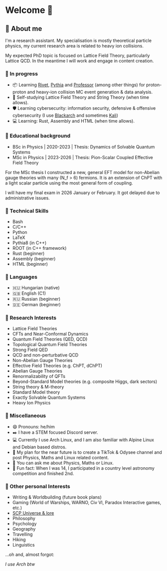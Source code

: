 # Welcome 👋

## 🌱 About me
I'm a research assistant. My specialisation is mostly theoretical particle physics,
my current research area is related to heavy ion collisions.

My expected PhD topic is focused on Lattice Field Theory, particularly Lattice QCD.
In the meantime I will work and engage in content creation.

### 🚧 In progress
- 📦 Learning [Rivet](https://rivet.hepforge.org/), [Pythia](https://pythia.org/) and [Professor](https://professor.hepforge.org/) (among other things) for proton-proton and heavy-ion collision MC event generation & data analysis.
- 🔬 Self-studying Lattice Field Theory and String Theory (when time allows).
- 🛡️ Learning cybersecurity: information security, defensive & offensive cybersecurity (I use [Blackarch](https://www.blackarch.org/wiki.html) and sometimes [Kali](https://www.kali.org/))
- 💻 Learning: Rust, Assembly and HTML (when time allows).

### 🔭 Educational background
- BSc in Physics | 2020-2023 | Thesis: Dynamics of Solvable Quantum Systems
- MSc in Physics | 2023-2026 | Thesis: Pion-Scalar Coupled Effective Field Theory

For the MSc thesis I constructed a new, general EFT model for non-Abelian gauge theories with many (N_f > 6) fermions.
It is an extension of ChPT with a light scalar particle using the most general form of coupling.

I will have my final exam in 2026 January or February. It got delayed due to administrative issues.

### 💾 Technical Skills
- Bash
- C/C++
- Python
- LaTeX
- Pythia8 (in C++)
- ROOT (in C++ framework)
- Rust (beginner)
- Assembly (beginner)
- HTML (beginner)

### 📖 Languages
- 🇭🇺 Hungarian (native)
- 🇬🇧 English (C1)
- 🇷🇺 Russian (beginner)
- 🇩🇪 German (beginner)

### 📡 Research Interests
- Lattice Field Theories
- CFTs and Near-Conformal Dynamics
- Quantum Field Theories (QED, QCD)
- Topological Quantum Field Theories
- Strong Field QED
- QCD and non-perturbative QCD
- Non-Abelian Gauge Theories
- Effective Field Theories (e.g. ChPT, dChPT)
- Abelian Gauge Theories
- Renormalizability of QFTs
- Beyond-Standard Model theories (e.g. composite Higgs, dark sectors)
- String theory & M-theory
- Standard Model theory
- Exactly Solvable Quantum Systems
- Heavy Ion Physics

### 🔰 Miscellaneous
- 😄 Pronouns: he/him
- ✒️ I have a STEM focused Discord server.
- 💻 Currently I use Arch Linux, and I am also familiar with Alpine Linux and Debian based distros.
- 📜 My plan for the near future is to create a TikTok & Odysee channel and post Physics, Maths and Linux related content.
- 💬 You can ask me about Physics, Maths or Linux.
- 🧲 Fun fact: When I was 14, I participated in a country level astronomy competition and finished 2nd.

### 🎯 Other personal Interests
- Writing & Worldbuilding (future book plans)
- Gaming (World of Warships, WARNO, Civ VI, Paradox Interactive games, etc.)
- [SCP Universe & lore](https://scp-wiki.wikidot.com/)
- Philosophy
- Psychology
- Geography
- Travelling
- Hiking
- Linguistics


...oh and, almost forgot:

*I use Arch btw*
